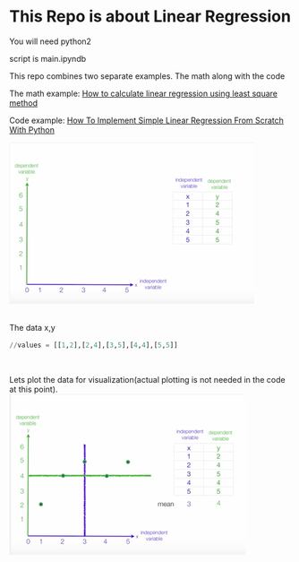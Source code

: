 # This Repo is about Linear Regression

You will need python2<br />

script is main.ipyndb<br />

This repo combines two separate examples. The math along with the code<br />

The math example:
[How to calculate linear regression using least square method](https://www.youtube.com/watch?v=JvS2triCgOY&t=343s "How to calculate linear regression using least square method")

Code example:
[How To Implement Simple Linear Regression From Scratch With Python](http://machinelearningmastery.com/implement-simple-linear-regression-scratch-python/ "How To Implement Simple Linear Regression From Scratch With Python")<br />


![Alt text](rmimg/img1.jpg?raw=true "Title")<br />
<br />

The data x,y
```python
//values = [[1,2],[2,4],[3,5],[4,4],[5,5]]
```
<br />

Lets plot the data for visualization(actual plotting is not needed in the code at this point).<br />
![Alt text](rmimg/img2.jpg?raw=true "Title")<br />



